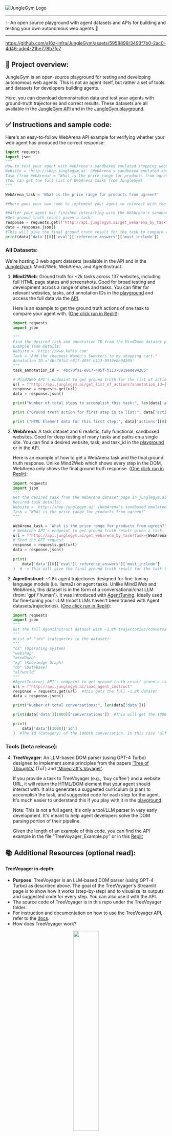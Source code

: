 
![JungleGym Logo](https://github.com/a16z-infra/JungleGym/blob/main/JungleGymLogo.png)

---
✨ An open source playground with agent datasets and APIs for building and testing your own autonomous web agents 💫

---

https://github.com/a16z-infra/JungleGym/assets/5958899/3493f7b0-2ac0-4d46-ade4-21be778b7fc7


## 🧠 Project overview:

JungleGym is an open-source playground for testing and developing autonomous web agents. This is not an agent itself, but rather a set of tools and datasets for developers building agents.

Here, you can download demonstration data and test your agents with ground-truth trajectories and correct results. These datasets are all available in the [JungleGym API](https://docs.junglegym.ai/junglegym/) and in the [JungleGym playground](https://junglegym.ai).


## ✅ Instructions and sample code:

Here's an easy-to-follow WebArena API example for verifying whether your web agent has produced the correct response:
   ```python
   import requests
   import json
   """
   How to test your agent with WebArena's sandboxed emulated shopping website:
   Website = 'http://shop.junglegym.ai' (WebArena's sandboxed emulated shopping website)
   Task (from WebArena) = "What is the price range for products from ugreen?"
   (You can get the full list of WebArena tasks from JungleGym)
   """
   
   WebArena_task = 'What is the price range for products from ugreen?'
   
   ##Here goes your own code to implement your agent to interact with the WebArena's sandboxed emulated shopping website:
   
   ##After your agent has finished interacting with the WebArena's sandboxed emulated shopping website, compare your agent's response with the ground truth result from the WebArena API:
   #Get ground truth result given a task:
   response = requests.get(f"http://api.junglegym.ai/get_webarena_by_task?task={WebArena_task}")
   data = response.json()
   #This will give the final ground truth result for the task to compare with your Web agent's response. For this task the correct response should be: ['6.99', '38.99']
   print(data['data'][0]['eval']['reference_answers']['must_include'])  
   ```


### All Datasets:

We're hosting 3 web agent datasets (available in the API and in the [JungleGym](https://junglegym.ai)): Mind2Web, WebArena, and AgentInstruct.

1. **Mind2Web**: Ground truth for ~2k tasks across 137 websites, including full HTML page states and screenshots. Good for broad testing and development across a range of sites and tasks. You can filter for relevant websites, tasks, and annotation IDs in the [playground](https://junglegym.ai/Mind2Web) and access the full data via the [API](https://docs.junglegym.ai/junglegym/api-documentation/mind2web-api).
   
   Here is an example to get the ground truth actions of one task to compare your agent with. ([One click run in Replit](https://replit.com/@mmascorro1/Example-of-how-to-use-the-Mind2Web-Dataset?v=1)):
   ```python
   import requests
   import json
   
   """
   Find the desired task and annotation ID from the Mind2Web dataset page in junglegym.ai/Mind2Web (or from the API)
   Example Task details:
   Website = 'https://www.kohls.com'
   Task = "Add the cheapest Women's Sweaters to my shopping cart."
   Annotation ID ='4bc70fa1-e817-405f-b113-0919e8e94205'
   """
   task_annotation_id = '4bc70fa1-e817-405f-b113-0919e8e94205'
   
   # Mind2Web API's endpoint to get ground truth for the list of actions given a task/annotation ID:
   url = f"http://api.junglegym.ai/get_list_of_actions?annotation_id={task_annotation_id}"
   response = requests.get(url)
   data = response.json()
   
   print("Number of total steps to accomplish this task:", len(data['action_reprs']))
   
   print ("Ground truth action for first step in te list:", data['action_reprs'][0])#-> This is the list of ground truth actions you should compare your agent with.
   
   print ("HTML Element data for this first step:", data['actions'][0]['pos_candidates'])#-> These are the extended DOM elements of the first action.
   ```

3. **WebArena**: A task dataset and 6 realistic, fully functional, sandboxed websites. Good for deep testing of many tasks and paths on a single site.
   You can find a desired website, task, and task_id in the [playground](https://junglegym.ai/WebArena) or in the [API](https://docs.junglegym.ai/junglegym/api-documentation/webarena-api).
   
   Here is an example of how to get a WebArena task and the final ground truth response. Unlike Mind2Web which shows every step in the DOM, WebArena only shows the final ground truth response. ([One click run in Replit](https://replit.com/@mmascorro1/WebArena-API-Task-Example?v=1)):
   ```python
   import requests
   import json
   """
   Get the desired task from the WebArena dataset page in junglegym.ai/WebArena (or from the API)
   Desired task details:
   Website = 'http://shop.junglegym.ai' (WebArena's sandboxed emulated shopping website)
   Task = "What is the price range for products from ugreen?"
   """
   
   WebArena_task = 'What is the price range for products from ugreen?'
   # WebArena API's endpoint to get ground truth result given a task:
   url = f"http://api.junglegym.ai/get_webarena_by_task?task={WebArena_task}"
   # Send the GET request
   response = requests.get(url)
   data = response.json()
      
   print(
       data['data'][0]['eval']['reference_answers']['must_include']
   )  # -> This will give the final ground truth result for the task to compare with your Web agent's response. In this case, the correct ground truth response should be: ['6.99', '38.99']
   ```
   

4. **AgentInstruct**: ~1.8k agent trajectories designed for fine-tuning language models (i.e. llama2) on agent tasks. Unlike Mind2Web and WebArena, this dataset is in the form of a conversational/chat LLM (from: 'gpt'/'human'). It was introduced with [AgentTuning](https://arxiv.org/abs/2310.12823). Ideally used for fine-tuning your LLM (most LLMs haven't been trained with Agent datasets/trajectories). ([One click run in Replit](https://replit.com/@mmascorro1/AgentInstruct-Dataset-fetch-example?v=1)):
   ```python
   import requests
   import json
   """
   Get the full AgentInstruct dataset with ~1.8K trajectories/conversations:
   """
   #List of "ids" (categories in the dataset):
   """
   "os" (Operating System)
   "webshop"
   "mind2web"
   "kg" (Knowledge Graph)
   "db" (Database)
   "alfworld"
   """
   #AgentInstruct API's endpoint to get ground truth result given a task:
   url = f"http://api.junglegym.ai/load_agent_instruct"
   response = requests.get(url)  #this gets the full ~1.8K dataset
   data = response.json()
   
   print("Number of total conversations:", len(data['data']))
   
   print(data['data'][1000]['conversations'])  #This will get the 1000th conversation
   
   print(
       data['data'][1000]['id']
   )  #The id (category) of the 1000th conversation. In this case "alfworld_267" (ALFWorld, index=267)
   ```

### Tools (beta release):

4. **TreeVoyager**: An LLM-based DOM parser (using GPT-4 Turbo) designed to implement some principles from the papers ['Tree of Thoughts'](https://arxiv.org/abs/2305.10601) (ToT) and ['Minecraft's Voyager'](https://arxiv.org/abs/2305.16291).

   If you provide a task to TreeVoyager (e.g., 'buy coffee') and a website URL, it will return the HTML/DOM element that your agent should interact with. It also generates a suggested curriculum (a plan) to accomplish the task, and suggested code for each step for the agent. It's much easier to understand this if you play with it in the [playground](https://www.junglegym.ai/TreeVoyager%20(DOM%20Parser)).

   Note: This is not a full agent, it's only a tool/LLM parser in very early development. It's meant to help agent developers solve the DOM parsing portion of their pipeline.
   
   Given the length of an example of this code, you can find the API example in the file "TreeVoyager_Example.py" or in this [Replit](https://replit.com/@mmascorro1/TreeVoyager-DOM-Parser-Example?v=1)


## 📚 Additional Resources (optional read):

#### TreeVoyager in-depth:

- **Purpose**: TreeVoyager is an LLM-based DOM parser (using GPT-4 Turbo) as described above. The goal of the TreeVoyager's Streamlit page is to show how it works (step-by-step) and to visualize its outputs and suggested code for every step. You can also use it with the API.
- The source code of TreeVoyager is in this repo under the TreeVoyager folder.
- For instruction and documentation on how to use the TreeVoyager API, refer to the [docs](https://docs.junglegym.ai/junglegym/api-documentation/treevoyager-api).
- How does TreeVoyager work?
<div align="center">
  <img src="https://github.com/a16z-infra/JungleGym/blob/main/TreeVoyagerBlockSimple.png" width="40%">
</div>

- Inside TreeVoyager:
<div align="center">
  <img src="https://github.com/a16z-infra/JungleGym/blob/main/JungleGym/pages/ImageTreeVoyager.png" width="60%">
</div>


## 🔖 Version:

0.9.0 (Experimental) - November 2023
- This project is under development. Contributions are welcome!

  
## 👥 Authors:

- Marco Mascorro - [@mascobot](https://twitter.com/Mascobot)
- Matt Bornstein - [@BornsteinMatt](https://twitter.com/BornsteinMatt)


## 🔮 Future Work & Contributions:

- JungleGym is a very early release. We expect this to be an ongoing project that adds new features and improvements. 
- We think Vision will be a key component for web agents in the future. Once Large Multimodal Models (LMMs) become more powerful and accessible, we think they will heavily contribute to the web agents field, whether it is a combination of HTML/DOM interaction with assisted vision or purely vision-based.
- We would be keen to hear from you and from your contributions! This is just a small project to help the Agents ecosystem.
  

## 📔 Acknowledgements:

- Special thanks to the authors of Mind2Web, WebArena, Tree of Thoughts, Voyager and AgentTuning; and to a16z-infra, and the entire open-source community.
  

## Disclaimer:

- This is an experimental version of JungleGym, TreeVoyager, and their tools. Use at your own risk. While the app has been tested, the authors hold no liability for any kind of losses arising out of using this application.
- This tool is not designed for CAPTCHA bypass. Always consult a website's Terms of Service (ToS) before use.


## 🪪 License:
JungleGym and TreeVoyager are under the permissive Apache 2.0 license. Please refer to the License Agreement for the datasets and tools used with Mind2Web, WebArena, AgentInstruct, etc.
